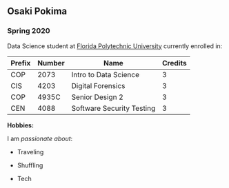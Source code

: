 ## Osaki Pokima

### Spring 2020 

Data Science student at [Florida Polytechnic University](https://www.floridapoly.edu) currently enrolled in: 


|Prefix|Number |Name                     |Credits|
|------|-------|-------------------------|-------|
|COP   |2073   |Intro to Data Science    |3      |
|CIS   |4203   |Digital Forensics        |3      |
|COP   |4935C  |Senior Design 2          |3      |
|CEN   |4088   |Software Security Testing|3      |


**Hobbies:**

I am _passionate about_: 

- Traveling

- Shuffling

- Tech 
